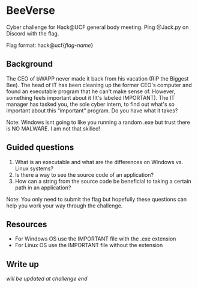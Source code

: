# BeeVerse
Cyber challenge for Hack@UCF general body meeting. Ping @Jack.py on Discord with the flag. 

Flag format: hack@ucf{*flag-name*}

## Background
The CEO of bWAPP never made it back from his vacation (RIP the Biggest Bee). The head of IT has been cleaning up the former CEO's computer and found an executable program that he can't make sense of. However, something feels important about it (It's labeled IMPORTANT). The IT manager has tasked you, the sole cyber intern, to find out what's so important about this “important” program. Do you have what it takes?

Note: Windows isnt going to like you running a random .exe but trust there is NO MALWARE. I am not that skilled!

## Guided questions
1. What is an executable and what are the differences on Windows vs. Linux systems?
2. Is there a way to see the source code of an application?
3. How can a string from the source code be beneficial to taking a certain path in an application?

Note: You only need to submit the flag but hopefully these questions can help you work your way through the challenge.

## Resources
- For Windows OS use the IMPORTANT file with the .exe extension
- For Linux OS use the IMPORTANT file without the extension

## Write up
*will be updated at challenge end*

<!--this is how commenting can be done without showing whats up-->
